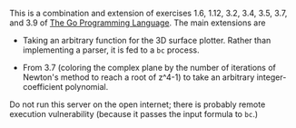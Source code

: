 This is a combination and extension of exercises 1.6, 1.12, 3.2, 3.4, 3.5, 3.7, and 3.9
of [The Go Programming Language](https://gopl.io).
The main extensions are

* Taking an arbitrary function for the 3D surface plotter. Rather than implementing a parser, it is fed to a `bc` process.

* From 3.7 (coloring the complex plane by the number of iterations of Newton's method to reach a root of z^4-1) to take
  an arbitrary integer-coefficient polynomial.

Do not run this server on the open internet; there is probably remote execution vulnerability (because it passes
the input formula to `bc`.)
